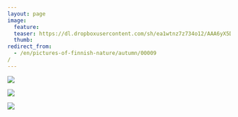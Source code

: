 ```yaml
---
layout: page
image:
  feature:
  teaser: https://dl.dropboxusercontent.com/sh/ea1wtnz7z734o12/AAA6yX5DkQkYI7MhcGesoHjNa/luontokuvat/kes%C3%A4/1/20130830_201947-245px.jpg
  thumb:
redirect_from:
  - /en/pictures-of-finnish-nature/autumn/00009/
---
```


[![](https://dl.dropboxusercontent.com/sh/ea1wtnz7z734o12/AADrllZr9cbu3z54MCYKc-Eda/luontokuvat/kes%C3%A4/1/20130830_201417-800px.jpg)](https://dl.dropboxusercontent.com/sh/ea1wtnz7z734o12/AAC9LzadAzKi6194KuLsCPSna/luontokuvat/kes%C3%A4/1/20130830_201417.jpg)

[![](https://dl.dropboxusercontent.com/sh/ea1wtnz7z734o12/AADuii56By4pOCHQQJlw2MVea/luontokuvat/kes%C3%A4/1/20130830_201421-800px.jpg)](https://dl.dropboxusercontent.com/sh/ea1wtnz7z734o12/AACqiylnysN-NhuOUamwvHeua/luontokuvat/kes%C3%A4/1/20130830_201421.jpg)

[![](https://dl.dropboxusercontent.com/sh/ea1wtnz7z734o12/AADR_mlC-xiEQVy92tlXYqTXa/luontokuvat/kes%C3%A4/1/20130830_201947-800px.jpg)](https://dl.dropboxusercontent.com/sh/ea1wtnz7z734o12/AADJGl1H7w0BacGdlPMp9iQsa/luontokuvat/kes%C3%A4/1/20130830_201947.jpg)
